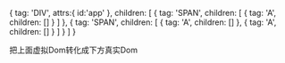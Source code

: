 {
    tag: 'DIV',
    attrs:{
    id:'app'
    },
    children: [
      {
        tag: 'SPAN',
        children: [
          { tag: 'A', children: [] }
        ]
      },
      {
        tag: 'SPAN',
        children: [
          { tag: 'A', children: [] },
          { tag: 'A', children: [] }
        ]
      }
    ]
  }
  
  把上面虚拟Dom转化成下方真实Dom
  
  <div id="app">
    <span>
      <a></a>
    </span>
    <span>
      <a></a>
      <a></a>
    </span>
  </div>